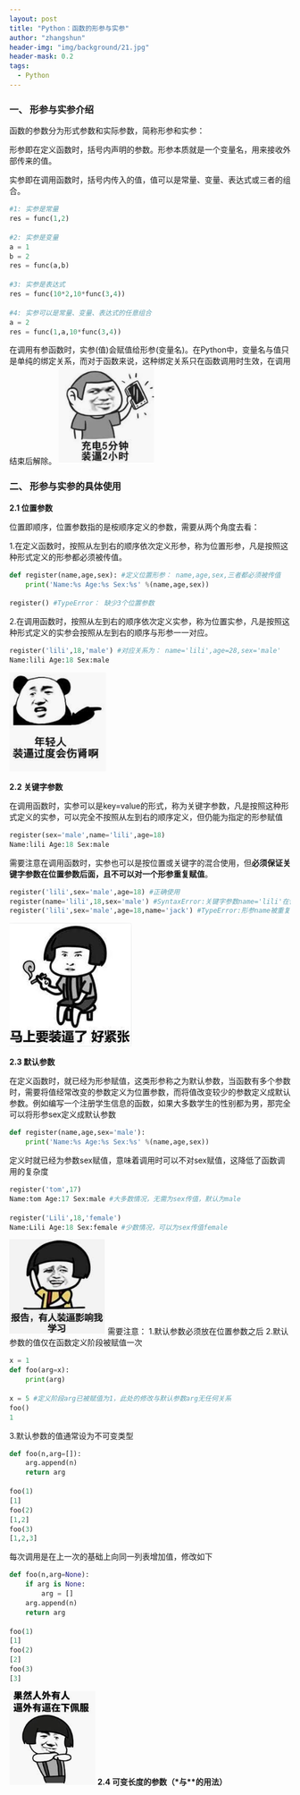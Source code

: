 ```yaml
---
layout: post
title: "Python：函数的形参与实参"
author: "zhangshun"
header-img: "img/background/21.jpg"
header-mask: 0.2
tags:
  - Python
---
```


### 一、 形参与实参介绍

函数的参数分为形式参数和实际参数，简称形参和实参：

形参即在定义函数时，括号内声明的参数。形参本质就是一个变量名，用来接收外部传来的值。

实参即在调用函数时，括号内传入的值，值可以是常量、变量、表达式或三者的组合。
```python
#1: 实参是常量
res = func(1,2)

#2: 实参是变量
a = 1
b = 2
res = func(a,b)

#3: 实参是表达式
res = func(10*2,10*func(3,4))

#4: 实参可以是常量、变量、表达式的任意组合
a = 2
res = func(1,a,10*func(3,4))
```
在调用有参函数时，实参(值)会赋值给形参(变量名)。在Python中，变量名与值只是单纯的绑定关系，而对于函数来说，这种绑定关系只在函数调用时生效，在调用结束后解除。
![](/img/暴走漫画/10.png)
### 二、 形参与实参的具体使用

**2.1 位置参数**

位置即顺序，位置参数指的是桉顺序定义的参数，需要从两个角度去看：

1.在定义函数时，按照从左到右的顺序依次定义形参，称为位置形参，凡是按照这种形式定义的形参都必须被传值。
```python
def register(name,age,sex): #定义位置形参： name,age,sex,三者都必须被传值
	print('Name:%s Age:%s Sex:%s' %(name,age,sex))

register() #TypeError： 缺少3个位置参数
```
2.在调用函数时，按照从左到右的顺序依次定义实参，称为位置实参，凡是按照这种形式定义的实参会按照从左到右的顺序与形参一一对应。
```python
register('lili',18,'male') #对应关系为： name='lili',age=28,sex='male'
Name:lili Age:18 Sex:male
```
![](/img/暴走漫画/11.png)

**2.2 关键字参数**

在调用函数时，实参可以是key=value的形式，称为关键字参数，凡是按照这种形式定义的实参，可以完全不按照从左到右的顺序定义，但仍能为指定的形参赋值
```python
register(sex='male',name='lili',age=18)
Name:lili Age:18 Sex:male
```
需要注意在调用函数时，实参也可以是按位置或关键字的混合使用，但**必须保证关键字参数在位置参数后面，且不可以对一个形参重复赋值**。
```python
register('lili',sex='male',age=18) #正确使用
register(name='lili',18,sex='male') #SyntaxError:关键字参数name='lili'在位置参数18之前
register('lili',sex='male',age=18,name='jack') #TypeError:形参name被重复赋值
```
![](/img/暴走漫画/01.png)

**2.3 默认参数**

在定义函数时，就已经为形参赋值，这类形参称之为默认参数，当函数有多个参数时，需要将值经常改变的参数定义为位置参数，而将值改变较少的参数定义成默认参数。例如编写一个注册学生信息的函数，如果大多数学生的性别都为男，那完全可以将形参sex定义成默认参数
```python
def register(name,age,sex='male'):
	print('Name:%s Age:%s Sex:%s' %(name,age,sex))
```
定义时就已经为参数sex赋值，意味着调用时可以不对sex赋值，这降低了函数调用的复杂度
```python
register('tom',17)
Name:tom Age:17 Sex:male #大多数情况，无需为sex传值，默认为male

register('Lili',18,'female')
Name:Lili Age:18 Sex:female #少数情况，可以为sex传值female
```
![](/img/暴走漫画/09.png)
需要注意：
1.默认参数必须放在位置参数之后
2.默认参数的值仅在函数定义阶段被赋值一次
```python
x = 1
def foo(arg=x):
	print(arg)

x = 5 #定义阶段arg已被赋值为1，此处的修改与默认参数arg无任何关系
foo()
1
```
3.默认参数的值通常设为不可变类型
```python
def foo(n,arg=[]):
	arg.append(n)
	return arg

foo(1)
[1]
foo(2)
[1,2]
foo(3)
[1,2,3]
```
每次调用是在上一次的基础上向同一列表增加值，修改如下
```python
def foo(n,arg=None):
	if arg is None:
		arg = []
	arg.append(n)
	return arg

foo(1)
[1]
foo(2)
[2]
foo(3)
[3]
```
![](/img/暴走漫画/08.png)
**2.4 可变长度的参数（\*与\*\*的用法）**